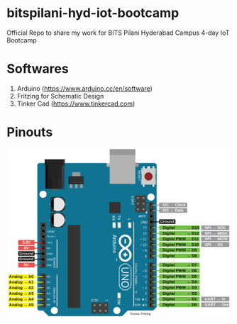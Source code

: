 # bitspilani-hyd-iot-bootcamp
Official Repo to share my work for BITS Pilani Hyderabad Campus 4-day IoT Bootcamp

# Softwares
1. Arduino (https://www.arduino.cc/en/software)
2. Fritzing for Schematic Design
3. Tinker Cad (https://www.tinkercad.com)

# Pinouts

<img src="Arduino-Uno-Pinout-1.png"  />
